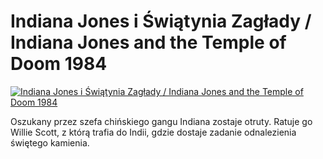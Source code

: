 Indiana Jones i Świątynia Zagłady / Indiana Jones and the Temple of Doom 1984 
=============
[![Indiana Jones i Świątynia Zagłady / Indiana Jones and the Temple of Doom 1984 ](http://vidos.pl/images/player.gif)](http://vidos.pl/indiana-jones-i-wiatynia-zaglady-indiana-jones-and-the-temple-of-doom-1984)

 Oszukany przez szefa chińskiego gangu Indiana zostaje otruty. Ratuje go Willie Scott, z którą trafia do Indii, gdzie dostaje zadanie odnalezienia świętego kamienia.

